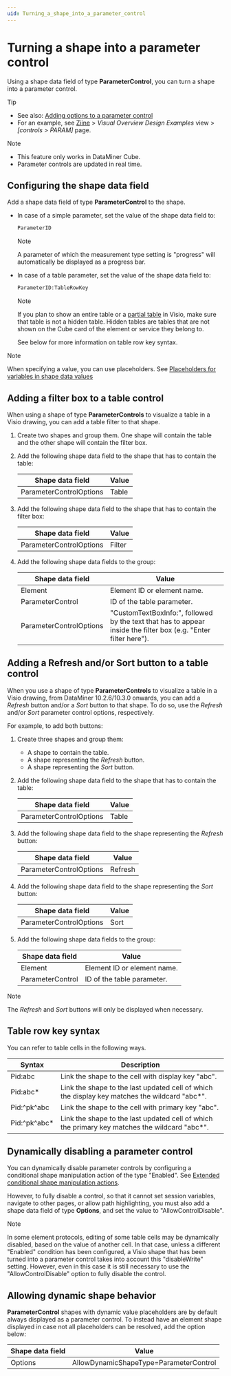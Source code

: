 ```yaml
---
uid: Turning_a_shape_into_a_parameter_control
---
```


# Turning a shape into a parameter control

Using a shape data field of type **ParameterControl**, you can turn a shape into a parameter control.

> [!TIP]
>
> - See also: [Adding options to a parameter control](xref:Adding_options_to_a_parameter_control)
> - For an example, see [Ziine](xref:ZiineDemoSystem) > *Visual Overview Design Examples* view > *[controls > PARAM]* page.

> [!NOTE]
>
> - This feature only works in DataMiner Cube.
> - Parameter controls are updated in real time.

## Configuring the shape data field

Add a shape data field of type **ParameterControl** to the shape.

- In case of a simple parameter, set the value of the shape data field to:

  ```txt
  ParameterID
  ```

  > [!NOTE]
  > A parameter of which the measurement type setting is "progress" will automatically be displayed as a progress bar.

- In case of a table parameter, set the value of the shape data field to:

  ```txt
  ParameterID:TableRowKey
  ```

  > [!NOTE]
  > If you plan to show an entire table or a [partial table](xref:Table_parameters#partial-tables) in Visio, make sure that table is not a hidden table. Hidden tables are tables that are not shown on the Cube card of the element or service they belong to.

  See below for more information on table row key syntax.

> [!NOTE]
> When specifying a value, you can use placeholders. See [Placeholders for variables in shape data values](xref:Placeholders_for_variables_in_shape_data_values)

## Adding a filter box to a table control

When using a shape of type **ParameterControls** to visualize a table in a Visio drawing, you can add a table filter to that shape.

1. Create two shapes and group them. One shape will contain the table and the other shape will contain the filter box.

1. Add the following shape data field to the shape that has to contain the table:

   | Shape data field        | Value |
   | ----------------------- | ----- |
   | ParameterControlOptions | Table |

1. Add the following shape data field to the shape that has to contain the filter box:

   | Shape data field        | Value  |
   | ----------------------- | ------ |
   | ParameterControlOptions | Filter |

1. Add the following shape data fields to the group:

   | Shape data field        | Value                                                                                                           |
   | ----------------------- | --------------------------------------------------------------------------------------------------------------- |
   | Element                 | Element ID or element name.                                                                                     |
   | ParameterControl        | ID of the table parameter.                                                                                      |
   | ParameterControlOptions | "CustomTextBoxInfo:", followed by the text that has to appear inside the filter box (e.g. "Enter filter here"). |

## Adding a Refresh and/or Sort button to a table control

When you use a shape of type **ParameterControls** to visualize a table in a Visio drawing, from DataMiner 10.2.6/10.3.0 onwards, you can add a *Refresh* button and/or a *Sort* button to that shape. To do so, use the *Refresh* and/or *Sort* parameter control options, respectively.

For example, to add both buttons:

1. Create three shapes and group them:

   - A shape to contain the table.
   - A shape representing the *Refresh* button.
   - A shape representing the *Sort* button.

1. Add the following shape data field to the shape that has to contain the table:

   | Shape data field        | Value |
   | ----------------------- | ----- |
   | ParameterControlOptions | Table |

1. Add the following shape data field to the shape representing the *Refresh* button:

   | Shape data field        | Value   |
   | ----------------------- | ------- |
   | ParameterControlOptions | Refresh |

1. Add the following shape data field to the shape representing the *Sort* button:

   | Shape data field        | Value  |
   | ----------------------- | ------ |
   | ParameterControlOptions | Sort   |

1. Add the following shape data fields to the group:

   | Shape data field        | Value                                                                                                           |
   | ----------------------- | --------------------------------------------------------------------------------------------------------------- |
   | Element                 | Element ID or element name.                                                                                     |
   | ParameterControl        | ID of the table parameter.                                                                                      |

> [!NOTE]
> The *Refresh* and *Sort* buttons will only be displayed when necessary.

## Table row key syntax

You can refer to table cells in the following ways.

| Syntax        | Description                                                                                    |
| ------------- | ---------------------------------------------------------------------------------------------- |
| Pid:abc       | Link the shape to the cell with display key "abc".                                             |
| Pid:abc\*     | Link the shape to the last updated cell of which the display key matches the wildcard "abc\*". |
| Pid:^pk^abc   | Link the shape to the cell with primary key "abc".                                             |
| Pid:^pk^abc\* | Link the shape to the last updated cell of which the primary key matches the wildcard "abc\*". |

## Dynamically disabling a parameter control

You can dynamically disable parameter controls by configuring a conditional shape manipulation action of the type "Enabled". See [Extended conditional shape manipulation actions](xref:Extended_conditional_shape_manipulation_actions).

However, to fully disable a control, so that it cannot set session variables, navigate to other pages, or allow path highlighting, you must also add a shape data field of type **Options**, and set the value to "AllowControlDisable".

> [!NOTE]
> In some element protocols, editing of some table cells may be dynamically disabled, based on the value of another cell. In that case, unless a different "Enabled" condition has been configured, a Visio shape that has been turned into a parameter control takes into account this "disableWrite" setting. However, even in this case it is still necessary to use the "AllowControlDisable" option to fully disable the control.

## Allowing dynamic shape behavior

**ParameterControl** shapes with dynamic value placeholders are by default always displayed as a parameter control. To instead have an element shape displayed in case not all placeholders can be resolved, add the option below:

| Shape data field | Value                                  |
| ---------------- | -------------------------------------- |
| Options          | AllowDynamicShapeType=ParameterControl |
